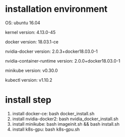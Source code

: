 # installation environment

OS: ubuntu 16.04

kernel version: 4.13.0-45

docker version: 18.03.1-ce

nvidia-docker version: 2.0.3+docker18.03.0-1

nvidia-container-runtime version: 2.0.0+docker18.03.0-1

minikube version: v0.30.0

kubectl version: v1.10.2

# install step
1. install docker-ce: bash docker_install.sh
2. install nvidia-docker2: bash nvidia_docker_install.sh
3. install minikube: bash imageinit.sh && bash install.sh
4. install k8s-gpu: bash k8s-gpu.sh
